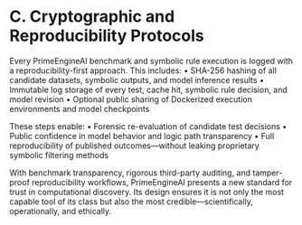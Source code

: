 # C. Cryptographic and Reproducibility Protocols

Every PrimeEngineAI benchmark and symbolic rule execution is logged with a reproducibility-first approach. This includes:
• SHA-256 hashing of all candidate datasets, symbolic outputs, and model inference results
• Immutable log storage of every test, cache hit, symbolic rule decision, and model revision
• Optional public sharing of Dockerized execution environments and model checkpoints

These steps enable:
• Forensic re-evaluation of candidate test decisions
• Public confidence in model behavior and logic path transparency
• Full reproducibility of published outcomes—without leaking proprietary symbolic filtering methods

With benchmark transparency, rigorous third-party auditing, and tamper-proof reproducibility workflows, PrimeEngineAI presents a new standard for trust in computational discovery. Its design ensures it is not only the most capable tool of its class but also the most credible—scientifically, operationally, and ethically.


